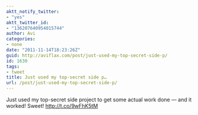 ```yaml
---
aktt_notify_twitter:
- "yes"
aktt_twitter_id:
- "136207640954015744"
author: Avi
categories:
- none
date: "2011-11-14T18:23:26Z"
guid: http://aviflax.com/post/just-used-my-top-secret-side-p/
id: 1630
tags:
- tweet
title: Just used my top-secret side p…
url: /post/just-used-my-top-secret-side-p/
---
```

Just used my top-secret side project to get some actual work done — and it worked! Sweet! <a href="http://t.co/9wFhK5tM" rel="nofollow">http://t.co/9wFhK5tM</a>